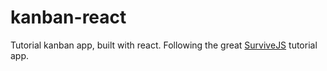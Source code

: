 # kanban-react
Tutorial kanban app, built with react. Following the great [SurviveJS](https://survivejs.com/) tutorial app.
